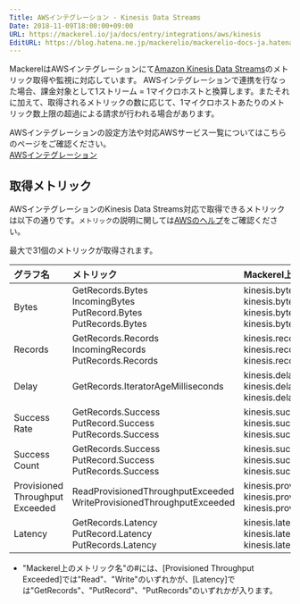 ```yaml
---
Title: AWSインテグレーション - Kinesis Data Streams
Date: 2018-11-09T18:00:00+09:00
URL: https://mackerel.io/ja/docs/entry/integrations/aws/kinesis
EditURL: https://blog.hatena.ne.jp/mackerelio/mackerelio-docs-ja.hatenablog.mackerel.io/atom/entry/10257846132669009781
---
```


MackerelはAWSインテグレーションにて<a href="https://aws.amazon.com/jp/kinesis/data-streams/" target="_blank">Amazon Kinesis Data Streams</a>のメトリック取得や監視に対応しています。
AWSインテグレーションで連携を行なった場合、課金対象として1ストリーム = 1マイクロホストと換算します。またそれに加えて、取得されるメトリックの数に応じて、1マイクロホストあたりのメトリック数上限の超過による請求が行われる場合があります。

AWSインテグレーションの設定方法や対応AWSサービス一覧についてはこちらのページをご確認ください。<br>
<a href="https://mackerel.io/ja/docs/entry/integrations/aws">AWSインテグレーション</a>

## 取得メトリック
AWSインテグレーションのKinesis Data Streams対応で取得できるメトリックは以下の通りです。`メトリック`の説明に関しては<a href="https://docs.aws.amazon.com/ja_jp/streams/latest/dev/monitoring-with-cloudwatch.html" target="_blank">AWSのヘルプ</a>をご確認ください。

最大で31個のメトリックが取得されます。

|グラフ名|メトリック|Mackerel上のメトリック名|単位|Statistics|
|:--|:--|:--|:--|:--|
|Bytes|GetRecords.Bytes<br>IncomingBytes<br>PutRecord.Bytes<br>PutRecords.Bytes|kinesis.bytes.get_records<br>kinesis.bytes.incoming<br>kinesis.bytes.put_record<br>kinesis.bytes.put_records|bytes|Sum|
|Records|GetRecords.Records<br>IncomingRecords<br>PutRecords.Records|kinesis.records.get_records<br>kinesis.records.incoming<br>kinesis.records.put_records|integer|Sum|
|Delay|GetRecords.IteratorAgeMilliseconds|kinesis.delay.minimum<br>kinesis.delay.average<br>kinesis.delay.maximum|float|Minimum<br>Average<br>Maximum|
|Success Rate|GetRecords.Success<br>PutRecord.Success<br>PutRecords.Success|kinesis.success_rate.get_records<br>kinesis.success_rate.put_record<br>kinesis.success_rate.put_records|float|Average|
|Success Count|GetRecords.Success<br>PutRecord.Success<br>PutRecords.Success|kinesis.success_count.get_records<br>kinesis.success_count.put_record<br>kinesis.success_count.put_records|integer|Sum|
|Provisioned  Throughput Exceeded|ReadProvisionedThroughputExceeded<br>WriteProvisionedThroughputExceeded|kinesis.provisioned_throughput_exceeded.#.minimum<br>kinesis.provisioned_throughput_exceeded.#.average<br>kinesis.provisioned_throughput_exceeded.#.maximum|float|Minimum<br>Average<br>Maximum|
|Latency|GetRecords.Latency<br>PutRecord.Latency<br>PutRecords.Latency|kinesis.latency.#.minimum<br>kinesis.latency.#.average<br>kinesis.latency.#.maximum|float|Minimum<br>Average<br>Maximum|

- "Mackerel上のメトリック名"の#には、[Provisioned Throughput Exceeded]では"Read"、"Write"のいずれかが、[Latency]では"GetRecords"、"PutRecord"、"PutRecords"のいずれかが入ります。
